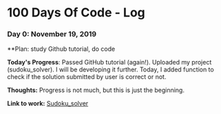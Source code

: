 # 100 Days Of Code - Log

### Day 0: November 19, 2019

**Plan: study Github tutorial, do code

**Today's Progress**: Passed GitHub tutorial (again!). Uploaded my project (sudoku_solver). I will be developing it further. Today, I added function to check if the solution submitted by user is correct or not.

**Thoughts:** Progress is not much, but this is just the beginning.

**Link to work:** [Sudoku_solver](https://github.com/Solairw/sudoku_solver)
